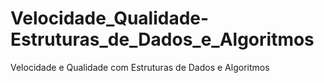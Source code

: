 # Velocidade_Qualidade-Estruturas_de_Dados_e_Algoritmos
Velocidade e Qualidade com Estruturas de Dados e Algoritmos
